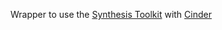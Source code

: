 Wrapper to use the [Synthesis Toolkit](https://ccrma.stanford.edu/software/stk/index.html) with [Cinder](https://libcinder.org/)